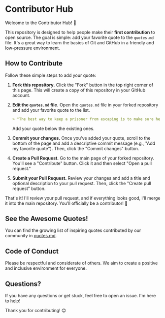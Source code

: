 # Contributor Hub

Welcome to the Contributor Hub! 👋

This repository is designed to help people make their **first contribution** to open source. The goal is simple: add your favorite quote to the `quotes.md` file. It's a great way to learn the basics of Git and GitHub in a friendly and low-pressure environment.

## How to Contribute

Follow these simple steps to add your quote:

1.  **Fork this repository.** Click the "Fork" button in the top right corner of this page. This will create a copy of this repository in your GitHub account.
2.  **Edit the `quotes.md` file.** Open the `quotes.md` file in your forked repository and add your favorite quote to the list.

    ```markdown
    > "The best way to keep a prisoner from escaping is to make sure he never knows he's in prison." – Fyodor Dostoevsky
    ```

    Add your quote below the existing ones.
3.  **Commit your changes.** Once you've added your quote, scroll to the bottom of the page and add a descriptive commit message (e.g., "Add my favorite quote"). Then, click the "Commit changes" button.
4.  **Create a Pull Request.** Go to the main page of your forked repository. You'll see a "Contribute" button. Click it and then select "Open a pull request."
5.  **Submit your Pull Request.** Review your changes and add a title and optional description to your pull request. Then, click the "Create pull request" button.

That's it! I'll review your pull request, and if everything looks good, I'll merge it into the main repository. You'll officially be a contributor! 🎉

## See the Awesome Quotes!

You can find the growing list of inspiring quotes contributed by our community in [quotes.md](quotes.md).

## Code of Conduct

Please be respectful and considerate of others. We aim to create a positive and inclusive environment for everyone.

## Questions?

If you have any questions or get stuck, feel free to open an issue. I'm here to help!

Thank you for contributing! 😊
